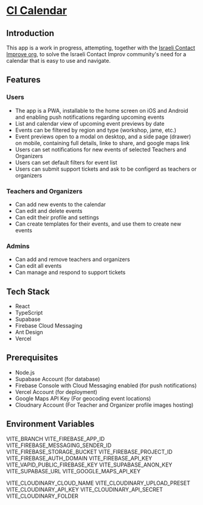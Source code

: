 # [CI Calendar](https://ci.nachli.com/)

## Introduction

This app is a work in progress, attempting, together with the [Israeli Contact Improve org](https://www.contactil.org/amutah), to solve the Israeli Contact Improv community's need for a calendar that is easy to use and navigate.

## Features

### Users

-   The app is a PWA, installable to the home screen on iOS and Android and enabling push notifications regarding upcoming events
-   List and calendar view of upcoming event previews by date
-   Events can be filtered by region and type (workshop, jame, etc.)
-   Event previews open to a modal on desktop, and a side page (drawer) on mobile, containing full details, linke to share, and google maps link
-   Users can set notifications for new events of selected Teachers and Organizers
-   Users can set default filters for event list
-   Users can submit support tickets and ask to be configerd as teachers or organizers

### Teachers and Organizers

-   Can add new events to the calendar
-   Can edit and delete events
-   Can edit their profile and settings
-   Can create templates for their events, and use them to create new events

### Admins

-   Can add and remove teachers and organizers
-   Can edit all events
-   Can manage and respond to support tickets

## Tech Stack

-   React
-   TypeScript
-   Supabase
-   Firebase Cloud Messaging
-   Ant Design
-   Vercel

## Prerequisites

-   Node.js
-   Supabase Account (for database)
-   Firebase Console with Cloud Messaging enabled (for push notifications)
-   Vercel Account (for deployment)
-   Google Maps API Key (For geocoding event locations)
-   Cloudnary Account (For Teacher and Organizer profile images hosting)

## Environment Variables

VITE_BRANCH
VITE_FIREBASE_APP_ID
VITE_FIREBASE_MESSAGING_SENDER_ID
VITE_FIREBASE_STORAGE_BUCKET
VITE_FIREBASE_PROJECT_ID
VITE_FIREBASE_AUTH_DOMAIN
VITE_FIREBASE_API_KEY
VITE_VAPID_PUBLIC_FIREBASE_KEY
VITE_SUPABASE_ANON_KEY
VITE_SUPABASE_URL
VITE_GOOGLE_MAPS_API_KEY

VITE_CLOUDINARY_CLOUD_NAME
VITE_CLOUDINARY_UPLOAD_PRESET
VITE_CLOUDINARY_API_KEY
VITE_CLOUDINARY_API_SECRET
VITE_CLOUDINARY_FOLDER
